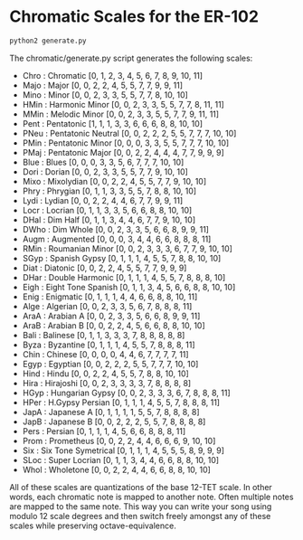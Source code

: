 # Chromatic Scales for the ER-102

```bash
python2 generate.py
```

The chromatic/generate.py script generates the following scales:

* Chro : Chromatic [0, 1, 2, 3, 4, 5, 6, 7, 8, 9, 10, 11]
* Majo : Major [0, 0, 2, 2, 4, 5, 5, 7, 7, 9, 9, 11]
* Mino : Minor [0, 0, 2, 3, 3, 5, 5, 7, 7, 8, 10, 10]
* HMin : Harmonic Minor [0, 0, 2, 3, 3, 5, 5, 7, 7, 8, 11, 11]
* MMin : Melodic Minor [0, 0, 2, 3, 3, 5, 5, 7, 7, 9, 11, 11]
* Pent : Pentatonic [1, 1, 1, 3, 3, 6, 6, 6, 8, 8, 10, 10]
* PNeu : Pentatonic Neutral [0, 0, 2, 2, 2, 5, 5, 7, 7, 7, 10, 10]
* PMin : Pentatonic Minor [0, 0, 0, 3, 3, 5, 5, 7, 7, 7, 10, 10]
* PMaj : Pentatonic Major [0, 0, 2, 2, 4, 4, 4, 7, 7, 9, 9, 9]
* Blue : Blues [0, 0, 0, 3, 3, 5, 6, 7, 7, 7, 10, 10]
* Dori : Dorian [0, 0, 2, 3, 3, 5, 5, 7, 7, 9, 10, 10]
* Mixo : Mixolydian [0, 0, 2, 2, 4, 5, 5, 7, 7, 9, 10, 10]
* Phry : Phrygian [0, 1, 1, 3, 3, 5, 5, 7, 8, 8, 10, 10]
* Lydi : Lydian [0, 0, 2, 2, 4, 4, 6, 7, 7, 9, 9, 11]
* Locr : Locrian [0, 1, 1, 3, 3, 5, 6, 6, 8, 8, 10, 10]
* DHal : Dim Half [0, 1, 1, 3, 4, 4, 6, 7, 7, 9, 10, 10]
* DWho : Dim Whole [0, 0, 2, 3, 3, 5, 6, 6, 8, 9, 9, 11]
* Augm : Augmented [0, 0, 0, 3, 4, 4, 6, 6, 8, 8, 8, 11]
* RMin : Roumanian Minor [0, 0, 2, 3, 3, 3, 6, 7, 7, 9, 10, 10]
* SGyp : Spanish Gypsy [0, 1, 1, 1, 4, 5, 5, 7, 8, 8, 10, 10]
* Diat : Diatonic [0, 0, 2, 2, 4, 5, 5, 7, 7, 9, 9, 9]
* DHar : Double Harmonic [0, 1, 1, 1, 4, 5, 5, 7, 8, 8, 8, 10]
* Eigh : Eight Tone Spanish [0, 1, 1, 3, 4, 5, 6, 6, 8, 8, 10, 10]
* Enig : Enigmatic [0, 1, 1, 1, 4, 4, 6, 6, 8, 8, 10, 11]
* Alge : Algerian [0, 0, 2, 3, 3, 5, 6, 7, 8, 8, 8, 11]
* AraA : Arabian A [0, 0, 2, 3, 3, 5, 6, 6, 8, 9, 9, 11]
* AraB : Arabian B [0, 0, 2, 2, 4, 5, 6, 6, 8, 8, 10, 10]
* Bali : Balinese [0, 1, 1, 3, 3, 3, 7, 8, 8, 8, 8, 8]
* Byza : Byzantine [0, 1, 1, 1, 4, 5, 5, 7, 8, 8, 8, 11]
* Chin : Chinese [0, 0, 0, 0, 4, 4, 6, 7, 7, 7, 7, 11]
* Egyp : Egyptian [0, 0, 2, 2, 2, 5, 5, 7, 7, 7, 10, 10]
* Hind : Hindu [0, 0, 2, 2, 4, 5, 5, 7, 8, 8, 10, 10]
* Hira : Hirajoshi [0, 0, 2, 3, 3, 3, 3, 7, 8, 8, 8, 8]
* HGyp : Hungarian Gypsy [0, 0, 2, 3, 3, 3, 6, 7, 8, 8, 8, 11]
* HPer : H.Gypsy Persian [0, 1, 1, 1, 4, 5, 5, 7, 8, 8, 8, 11]
* JapA : Japanese A [0, 1, 1, 1, 1, 5, 5, 7, 8, 8, 8, 8]
* JapB : Japanese B [0, 0, 2, 2, 2, 5, 5, 7, 8, 8, 8, 8]
* Pers : Persian [0, 1, 1, 1, 4, 5, 6, 6, 8, 8, 8, 11]
* Prom : Prometheus [0, 0, 2, 2, 4, 4, 6, 6, 6, 9, 10, 10]
* Six  : Six Tone Symetrical [0, 1, 1, 1, 4, 5, 5, 5, 8, 9, 9, 9]
* SLoc : Super Locrian [0, 1, 1, 3, 4, 4, 6, 6, 8, 8, 10, 10]
* Whol : Wholetone [0, 0, 2, 2, 4, 4, 6, 6, 8, 8, 10, 10]


All of these scales are quantizations of the base 12-TET scale.  In other words, each chromatic note is mapped to another note.  Often multiple notes are mapped to the same note.  This way you can write your song using modulo 12 scale degrees and then switch freely amongst any of these scales while preserving octave-equivalence.